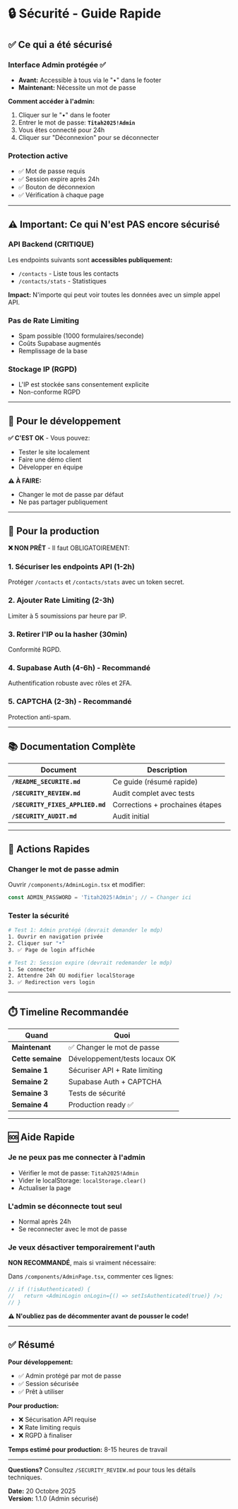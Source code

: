 # 🔒 Sécurité - Guide Rapide

## ✅ Ce qui a été sécurisé

### Interface Admin protégée ✅
- **Avant:** Accessible à tous via le "•" dans le footer
- **Maintenant:** Nécessite un mot de passe

**Comment accéder à l'admin:**
1. Cliquer sur le "•" dans le footer
2. Entrer le mot de passe: **`Titah2025!Admin`**
3. Vous êtes connecté pour 24h
4. Cliquer sur "Déconnexion" pour se déconnecter

### Protection active
- ✅ Mot de passe requis
- ✅ Session expire après 24h
- ✅ Bouton de déconnexion
- ✅ Vérification à chaque page

---

## ⚠️ Important: Ce qui N'est PAS encore sécurisé

### API Backend (CRITIQUE)
Les endpoints suivants sont **accessibles publiquement:**
- `/contacts` - Liste tous les contacts
- `/contacts/stats` - Statistiques

**Impact:** N'importe qui peut voir toutes les données avec un simple appel API.

### Pas de Rate Limiting
- Spam possible (1000 formulaires/seconde)
- Coûts Supabase augmentés
- Remplissage de la base

### Stockage IP (RGPD)
- L'IP est stockée sans consentement explicite
- Non-conforme RGPD

---

## 🎯 Pour le développement

**✅ C'EST OK** - Vous pouvez:
- Tester le site localement
- Faire une démo client
- Développer en équipe

**⚠️ À FAIRE:**
- Changer le mot de passe par défaut
- Ne pas partager publiquement

---

## 🚀 Pour la production

**❌ NON PRÊT** - Il faut OBLIGATOIREMENT:

### 1. Sécuriser les endpoints API (1-2h)
Protéger `/contacts` et `/contacts/stats` avec un token secret.

### 2. Ajouter Rate Limiting (2-3h)
Limiter à 5 soumissions par heure par IP.

### 3. Retirer l'IP ou la hasher (30min)
Conformité RGPD.

### 4. Supabase Auth (4-6h) - Recommandé
Authentification robuste avec rôles et 2FA.

### 5. CAPTCHA (2-3h) - Recommandé
Protection anti-spam.

---

## 📚 Documentation Complète

| Document | Description |
|----------|-------------|
| **`/README_SECURITE.md`** | Ce guide (résumé rapide) |
| **`/SECURITY_REVIEW.md`** | Audit complet avec tests |
| **`/SECURITY_FIXES_APPLIED.md`** | Corrections + prochaines étapes |
| **`/SECURITY_AUDIT.md`** | Audit initial |

---

## 🔧 Actions Rapides

### Changer le mot de passe admin
Ouvrir `/components/AdminLogin.tsx` et modifier:
```typescript
const ADMIN_PASSWORD = 'Titah2025!Admin'; // ← Changer ici
```

### Tester la sécurité
```bash
# Test 1: Admin protégé (devrait demander le mdp)
1. Ouvrir en navigation privée
2. Cliquer sur "•"
3. ✅ Page de login affichée

# Test 2: Session expire (devrait redemander le mdp)
1. Se connecter
2. Attendre 24h OU modifier localStorage
3. ✅ Redirection vers login
```

---

## ⏱️ Timeline Recommandée

| Quand | Quoi |
|-------|------|
| **Maintenant** | ✅ Changer le mot de passe |
| **Cette semaine** | Développement/tests locaux OK |
| **Semaine 1** | Sécuriser API + Rate limiting |
| **Semaine 2** | Supabase Auth + CAPTCHA |
| **Semaine 3** | Tests de sécurité |
| **Semaine 4** | Production ready ✅ |

---

## 🆘 Aide Rapide

### Je ne peux pas me connecter à l'admin
- Vérifier le mot de passe: `Titah2025!Admin`
- Vider le localStorage: `localStorage.clear()`
- Actualiser la page

### L'admin se déconnecte tout seul
- Normal après 24h
- Se reconnecter avec le mot de passe

### Je veux désactiver temporairement l'auth
**NON RECOMMANDÉ**, mais si vraiment nécessaire:

Dans `/components/AdminPage.tsx`, commenter ces lignes:
```typescript
// if (!isAuthenticated) {
//   return <AdminLogin onLogin={() => setIsAuthenticated(true)} />;
// }
```

**⚠️ N'oubliez pas de décommenter avant de pousser le code!**

---

## ✅ Résumé

**Pour développement:**
- ✅ Admin protégé par mot de passe
- ✅ Session sécurisée
- ✅ Prêt à utiliser

**Pour production:**
- ❌ Sécurisation API requise
- ❌ Rate limiting requis
- ❌ RGPD à finaliser

**Temps estimé pour production:** 8-15 heures de travail

---

**Questions?** Consultez `/SECURITY_REVIEW.md` pour tous les détails techniques.

**Date:** 20 Octobre 2025  
**Version:** 1.1.0 (Admin sécurisé)
